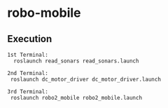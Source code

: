 # robo-mobile

## Execution
```
1st Terminal:
  roslaunch read_sonars read_sonars.launch
 ```
 ```
2nd Terminal:
  roslaunch dc_motor_driver dc_motor_driver.launch
 ```
 ```
3rd Terminal:
  roslaunch robo2_mobile robo2_mobile.launch
  ```
